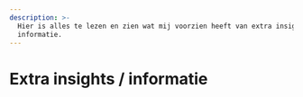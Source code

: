 ```yaml
---
description: >-
  Hier is alles te lezen en zien wat mij voorzien heeft van extra insights of
  informatie.
---
```


# Extra insights / informatie

